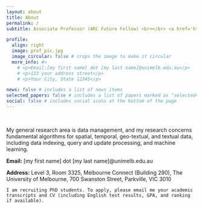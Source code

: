 ```yaml
---
layout: about
title: About
permalink: /
subtitle: Associate Professor (ARC Future Fellow) <br></br> <a href='https://cis.unimelb.edu.au/'>School of Computing and Information Systems</a> <br></br> <a href='http://www.unimelb.edu.au/'>The University of Melbourne</a> 

profile:
  align: right
  image: prof_pic.jpg
  image_circular: false # crops the image to make it circular
  more_info: #>
    # <p>Email:[my first name] dot [my last name]@unimelb.edu.au</p>
    # <p>123 your address street</p>
    # <p>Your City, State 12345</p>

news: false # includes a list of news items
selected_papers: false # includes a list of papers marked as "selected={true}"
social: false # includes social icons at the bottom of the page
---
```


&nbsp;
&nbsp;

My general research area is data management, and my research concerns fundamental algorithms for spatial, temporal, geo-textual, and textual data, including data indexing, query and update processing, and machine learning.


**Email:** [my first name] dot [my last name]@unimelb.edu.au

**Address:** Level 3, Room 3325, Melbourne Connect (Building 290), The University of Melbourne, 700 Swanston Street, Parkville, VIC 3010

`I am recruiting PhD students. To apply, please email me your academic transcripts and CV (including English test results, GPA, and ranking if available).`

<!-- Write your biography here. Tell the world about yourself. Link to your favorite [subreddit](http://reddit.com). You can put a picture in, too. The code is already in, just name your picture `prof_pic.jpg` and put it in the `img/` folder.

Put your address / P.O. box / other info right below your picture. You can also disable any of these elements by editing `profile` property of the YAML header of your `_pages/about.md`. Edit `_bibliography/papers.bib` and Jekyll will render your [publications page](/al-folio/publications/) automatically.

Link to your social media connections, too. This theme is set up to use [Font Awesome icons](https://fontawesome.com/) and [Academicons](https://jpswalsh.github.io/academicons/), like the ones below. Add your Facebook, Twitter, LinkedIn, Google Scholar, or just disable all of them. -->
